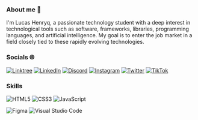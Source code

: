 ### About me 👋
I'm Lucas Henryq, a passionate technology student with a deep interest in technological tools such as software, frameworks, libraries, programming languages, and artificial intelligence. My goal is to enter the job market in a field closely tied to these rapidly evolving technologies.

### Socials 🌐
[![Linktree](https://img.shields.io/badge/linktree-1de9b6?style=for-the-badge&logo=linktree&logoColor=white)](https://linktr.ee/ilogaan)
[![LinkedIn](https://img.shields.io/badge/linkedin-%230077B5.svg?style=for-the-badge&logo=linkedin&logoColor=white)](https://www.linkedin.com/in/lucas-henryq-374776242/)
[![Discord](https://img.shields.io/badge/Discord-%235865F2.svg?style=for-the-badge&logo=discord&logoColor=white)](https://discord.com/invite/KKqFU6qpph)
[![Instagram](https://img.shields.io/badge/Instagram-%23E4405F.svg?style=for-the-badge&logo=Instagram&logoColor=white)](https://www.instagram.com/lucashenryq_)
[![Twitter](https://img.shields.io/badge/Twitter-%231DA1F2.svg?style=for-the-badge&logo=Twitter&logoColor=white)](https://twitter.com/lucashennryq)
[![TikTok](https://img.shields.io/badge/TikTok-%23000000.svg?style=for-the-badge&logo=TikTok&logoColor=white)](https://www.tiktok.com/@lucashenryq)

### Skills
![HTML5](https://img.shields.io/badge/html5-%23E34F26.svg?style=for-the-badge&logo=html5&logoColor=white)
![CSS3](https://img.shields.io/badge/css3-%231572B6.svg?style=for-the-badge&logo=css3&logoColor=white)
![JavaScript](https://img.shields.io/badge/javascript-%23323330.svg?style=for-the-badge&logo=javascript&logoColor=%23F7DF1E)

![Figma](https://img.shields.io/badge/figma-%23F24E1E.svg?style=for-the-badge&logo=figma&logoColor=white)
![Visual Studio Code](https://img.shields.io/badge/Visual%20Studio%20Code-0078d7.svg?style=for-the-badge&logo=visual-studio-code&logoColor=white)
